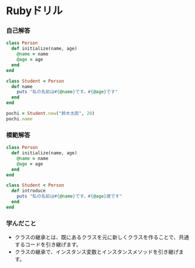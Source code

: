 # Rubyドリル
### 自己解答
```ruby
class Person
  def initialize(name, age)
    @name = name
    @age = age
  end
end

class Student < Person
  def name
    puts "私の名前は#{@name}です。#{@age}です"
  end
end

pochi = Student.new("鈴木太郎", 20)
pochi.name
```

### 模範解答
```ruby
class Person
  def initialize(name, age)
    @name = name
    @age = age
  end
end

class Student < Person
  def introduce
    puts "私の名前は#{@name}です。#{@age}歳です"
  end
end
```

### 学んだこと
- クラスの継承とは、既にあるクラスを元に新しくクラスを作ることで、共通するコードを引き継げます。
- クラスの継承で、インスタンス変数とインスタンスメソッドを引き継げます。
